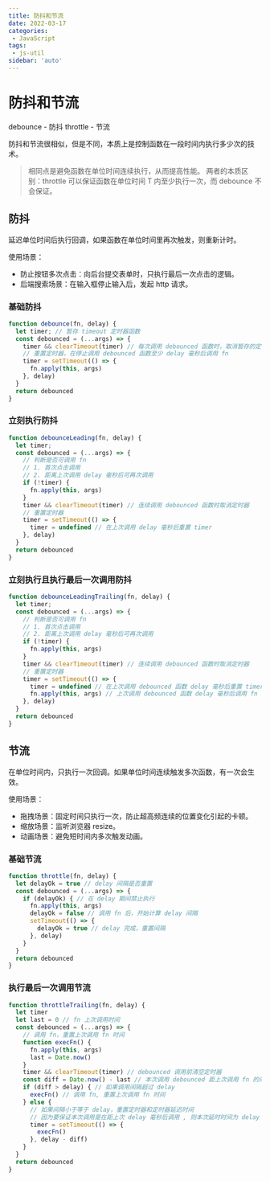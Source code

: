 ```yaml
---
title: 防抖和节流
date: 2022-03-17
categories:
 - JavaScript
tags:
 - js-util
sidebar: 'auto'
---
```


# 防抖和节流

debounce - 防抖
throttle - 节流

防抖和节流很相似，但是不同，本质上是控制函数在一段时间内执行多少次的技术。

> 相同点是避免函数在单位时间连续执行，从而提高性能。
> 两者的本质区别：throttle 可以保证函数在单位时间 T 内至少执行一次，而 debounce 不会保证。

## 防抖

延迟单位时间后执行回调，如果函数在单位时间里再次触发，则重新计时。

使用场景：
- 防止按钮多次点击：向后台提交表单时，只执行最后一次点击的逻辑。
- 后端搜索场景：在输入框停止输入后，发起 http 请求。

### 基础防抖

```js
function debounce(fn, delay) {
  let timer; // 暂存 timeout 定时器函数
  const debounced = (...args) => {
    timer && clearTimeout(timer) // 每次调用 debounced 函数时，取消暂存的定时器，避免多次调用 setTimeout 回调
    // 重置定时器，在停止调用 debounced 函数至少 delay 毫秒后调用 fn
    timer = setTimeout(() => {
      fn.apply(this, args)
    }, delay)
  }
  return debounced
}
```

### 立刻执行防抖

```js
function debounceLeading(fn, delay) {
  let timer;
  const debounced = (...args) => {
    // 判断是否可调用 fn
    // 1. 首次点击调用
    // 2. 距离上次调用 delay 毫秒后可再次调用
    if (!timer) {
      fn.apply(this, args)
    }
    timer && clearTimeout(timer) // 连续调用 debounced 函数时取消定时器
    // 重置定时器
    timer = setTimeout(() => {
      timer = undefined // 在上次调用 delay 毫秒后重置 timer
    }, delay)
  }
  return debounced
}
```

### 立刻执行且执行最后一次调用防抖

```js
function debounceLeadingTrailing(fn, delay) {
  let timer;
  const debounced = (...args) => {
    // 判断是否可调用 fn
    // 1. 首次点击调用
    // 2. 距离上次调用 delay 毫秒后可再次调用
    if (!timer) {
      fn.apply(this, args)
    }
    timer && clearTimeout(timer) // 连续调用 debounced 函数时取消定时器
    // 重置定时器
    timer = setTimeout(() => {
      timer = undefined // 在上次调用 debounced 函数 delay 毫秒后重置 timer
      fn.apply(this, args) // 上次调用 debounced 函数 delay 毫秒后调用 fn
    }, delay)
  }
  return debounced
}
```

## 节流

在单位时间内，只执行一次回调。如果单位时间连续触发多次函数，有一次会生效。

使用场景：
- 拖拽场景：固定时间只执行一次，防止超高频连续的位置变化引起的卡顿。
- 缩放场景：监听浏览器 resize。
- 动画场景：避免短时间内多次触发动画。 

### 基础节流

```js
function throttle(fn, delay) {
  let delayOk = true // delay 间隔是否重置
  const debounced = (...args) => {
    if (delayOk) { // 在 delay 期间禁止执行
      fn.apply(this, args)
      delayOk = false // 调用 fn 后，开始计算 delay 间隔
      setTimeout(() => {
        delayOk = true // delay 完成，重置间隔
      }, delay)
    }
  }
  return debounced
}
```

### 执行最后一次调用节流

```js
function throttleTrailing(fn, delay) {
  let timer
  let last = 0 // fn 上次调用时间
  const debounced = (...args) => {
    // 调用 fn，重置上次调用 fn 时间
    function execFn() {
      fn.apply(this, args)
      last = Date.now()
    }
    timer && clearTimeout(timer) // debounced 调用前清空定时器
    const diff = Date.now() - last // 本次调用 debounced 距上次调用 fn 的间隔
    if (diff > delay) { // 如果调用间隔超过 delay
      execFn() // 调用 fn, 重置上次调用 fn 时间
    } else {
      // 如果间隔小于等于 delay，重置定时器和定时器延迟时间
      // 因为要保证本次调用是在距上次 delay 毫秒后调用 , 则本次延时时间为 delay - diff
      timer = setTimeout(() => {
        execFn()
      }, delay - diff)
    }
  }
  return debounced
}
```
